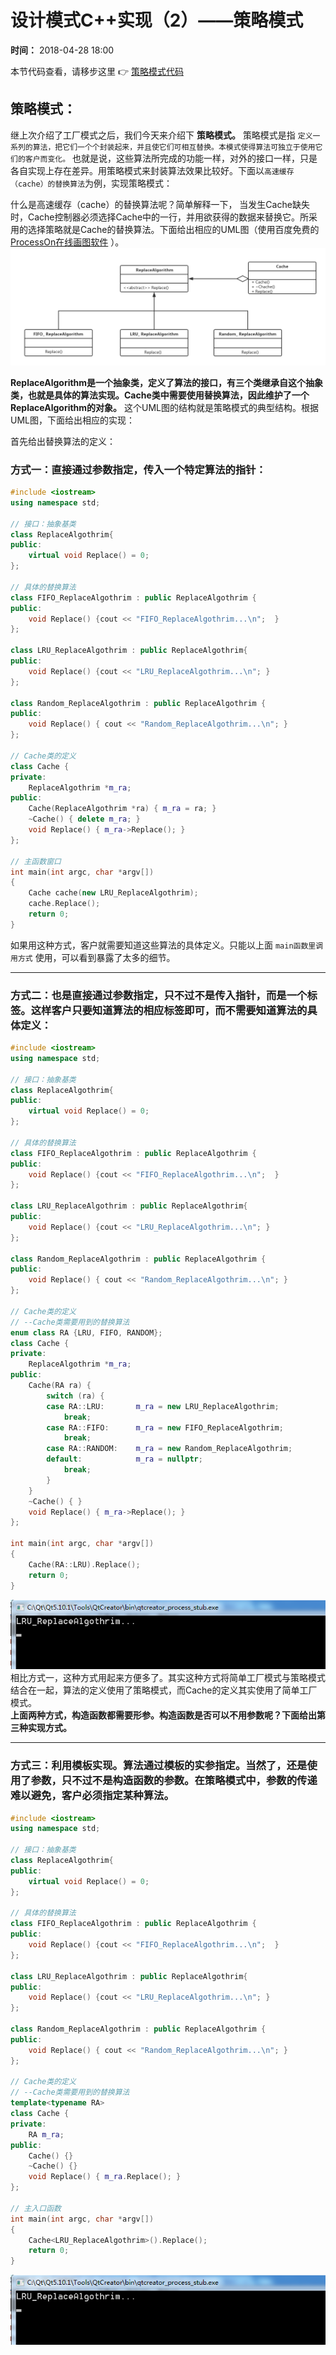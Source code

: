 设计模式C++实现（2）——策略模式
=================
**时间：** 2018-04-28 18:00

本节代码查看，请移步这里 :point_right: [策略模式代码](https://github.com/tycao/DesignPattern/tree/master/code/策略模式)<br />

## 策略模式：
继上次介绍了工厂模式之后，我们今天来介绍下 **策略模式。** 策略模式是指 `定义一系列的算法，把它们一个个封装起来，并且使它们可相互替换。本模式使得算法可独立于使用它们的客户而变化。` 也就是说，这些算法所完成的功能一样，对外的接口一样，只是各自实现上存在差异。用策略模式来封装算法效果比较好。下面以`高速缓存（cache）的替换算法`为例，实现策略模式：<br />

什么是高速缓存（cache）的替换算法呢？简单解释一下， 当发生Cache缺失时，Cache控制器必须选择Cache中的一行，并用欲获得的数据来替换它。所采用的选择策略就是Cache的替换算法。下面给出相应的UML图（使用百度免费的 [ProcessOn在线画图软件](https://www.processon.com) ）。<br />
!["Cache"](https://github.com/tycao/DesignPattern/blob/master/src/Cache.png "Cache")<br />

**ReplaceAlgorithm是一个抽象类，定义了算法的接口，有三个类继承自这个抽象类，也就是具体的算法实现。Cache类中需要使用替换算法，因此维护了一个ReplaceAlgorithm的对象。**  这个UML图的结构就是策略模式的典型结构。根据UML图，下面给出相应的实现：<br />

首先给出替换算法的定义：<br />
### 方式一：直接通过参数指定，传入一个特定算法的指针：
```cpp
#include <iostream>
using namespace std;

// 接口：抽象基类
class ReplaceAlgothrim{
public:
    virtual void Replace() = 0;
};

// 具体的替换算法
class FIFO_ReplaceAlgothrim : public ReplaceAlgothrim {
public:
    void Replace() {cout << "FIFO_ReplaceAlgothrim...\n";  }
};

class LRU_ReplaceAlgothrim : public ReplaceAlgothrim{
public:
    void Replace() {cout << "LRU_ReplaceAlgothrim...\n"; }
};

class Random_ReplaceAlgothrim : public ReplaceAlgothrim {
public:
    void Replace() { cout << "Random_ReplaceAlgothrim...\n"; }
};

// Cache类的定义
class Cache {
private:
    ReplaceAlgothrim *m_ra;
public:
    Cache(ReplaceAlgothrim *ra) { m_ra = ra; }
    ~Cache() { delete m_ra; }
    void Replace() { m_ra->Replace(); }
};

// 主函数窗口
int main(int argc, char *argv[])
{
    Cache cache(new LRU_ReplaceAlgothrim);
    cache.Replace();
    return 0;
}
```
如果用这种方式，客户就需要知道这些算法的具体定义。只能以上面 `main函数里调用方式` 使用，可以看到暴露了太多的细节。

**************
### 方式二：也是直接通过参数指定，只不过不是传入指针，而是一个标签。这样客户只要知道算法的相应标签即可，而不需要知道算法的具体定义：
```cpp
#include <iostream>
using namespace std;

// 接口：抽象基类
class ReplaceAlgothrim{
public:
    virtual void Replace() = 0;
};

// 具体的替换算法
class FIFO_ReplaceAlgothrim : public ReplaceAlgothrim {
public:
    void Replace() {cout << "FIFO_ReplaceAlgothrim...\n";  }
};

class LRU_ReplaceAlgothrim : public ReplaceAlgothrim{
public:
    void Replace() {cout << "LRU_ReplaceAlgothrim...\n"; }
};

class Random_ReplaceAlgothrim : public ReplaceAlgothrim {
public:
    void Replace() { cout << "Random_ReplaceAlgothrim...\n"; }
};

// Cache类的定义
// --Cache类需要用到的替换算法
enum class RA {LRU, FIFO, RANDOM};
class Cache {
private:
    ReplaceAlgothrim *m_ra;
public:
    Cache(RA ra) {
        switch (ra) {
        case RA::LRU:       m_ra = new LRU_ReplaceAlgothrim;
            break;
        case RA::FIFO:      m_ra = new FIFO_ReplaceAlgothrim;
            break;
        case RA::RANDOM:    m_ra = new Random_ReplaceAlgothrim;
        default:            m_ra = nullptr;
            break;
        }
    }
    ~Cache() { }
    void Replace() { m_ra->Replace(); }
};

int main(int argc, char *argv[])
{
    Cache(RA::LRU).Replace();
    return 0;
}
```
!["DP2_1"](https://github.com/tycao/DesignPattern/blob/master/src/DP2_1.png "DP2_1")<br />
相比方式一，这种方式用起来方便多了。其实这种方式将简单工厂模式与策略模式结合在一起，算法的定义使用了策略模式，而Cache的定义其实使用了简单工厂模式。<br />
**上面两种方式，构造函数都需要形参。构造函数是否可以不用参数呢？下面给出第三种实现方式。**

**************
### 方式三：利用模板实现。算法通过模板的实参指定。当然了，还是使用了参数，只不过不是构造函数的参数。在策略模式中，参数的传递难以避免，客户必须指定某种算法。
```cpp
#include <iostream>
using namespace std;

// 接口：抽象基类
class ReplaceAlgothrim{
public:
    virtual void Replace() = 0;
};

// 具体的替换算法
class FIFO_ReplaceAlgothrim : public ReplaceAlgothrim {
public:
    void Replace() {cout << "FIFO_ReplaceAlgothrim...\n";  }
};

class LRU_ReplaceAlgothrim : public ReplaceAlgothrim{
public:
    void Replace() {cout << "LRU_ReplaceAlgothrim...\n"; }
};

class Random_ReplaceAlgothrim : public ReplaceAlgothrim {
public:
    void Replace() { cout << "Random_ReplaceAlgothrim...\n"; }
};

// Cache类的定义
// --Cache类需要用到的替换算法
template<typename RA>
class Cache {
private:
    RA m_ra;
public:
    Cache() {}
    ~Cache() {}
    void Replace() { m_ra.Replace(); }
};

// 主入口函数
int main(int argc, char *argv[])
{
    Cache<LRU_ReplaceAlgothrim>().Replace();
    return 0;
}
```
!["DP2_1"](https://github.com/tycao/DesignPattern/blob/master/src/DP2_1.png "DP2_1")<br />
